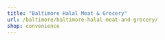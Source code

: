 ```yaml
---
title: "Baltimore Halal Meat & Grocery"
url: /baltimore/baltimore-halal-meat-and-grocery/
shop: convenience
---
```

